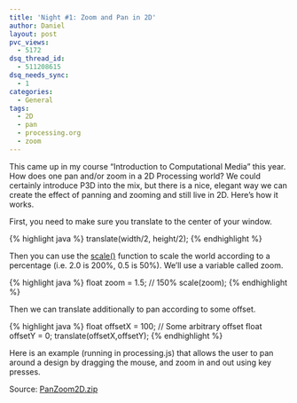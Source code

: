 ```yaml
---
title: 'Night #1: Zoom and Pan in 2D'
author: Daniel
layout: post
pvc_views:
  - 5172
dsq_thread_id:
  - 511208615
dsq_needs_sync:
  - 1
categories:
  - General
tags:
  - 2D
  - pan
  - processing.org
  - zoom
---
```

<p>This came up in my course &#8220;Introduction to Computational Media&#8221; this year.  How does one pan and/or zoom in a 2D Processing world?  We could certainly introduce P3D into the mix, but there is a nice, elegant way we can create the effect of panning and zooming and still live in 2D.  Here&#8217;s how it works.</p>
<p>First, you need to make sure you translate to the center of your window.</p>
{% highlight java %}
  translate(width/2, height/2);
{% endhighlight %}
<p>Then you can use the <a href="http://processing.org/learning/basics/scale.html">scale()</a> function to scale the world according to a percentage (i.e. 2.0 is 200%, 0.5 is 50%).  We&#8217;ll use a variable called zoom.</p>
{% highlight java %}
  float zoom = 1.5;  // 150%
  scale(zoom);
{% endhighlight %}
<p>Then we can translate additionally to pan according to some offset.</p>
{% highlight java %}
  float offsetX = 100;  // Some arbitrary offset
  float offsetY = 0;
  translate(offsetX,offsetY);
{% endhighlight %}
<p>Here is an example (running in processing.js) that allows the user to pan around a design by dragging the mouse, and zoom in and out using key presses.</p>
<p><script type="application/processing">
// The scale of our world
float zoom;
// A vector to store the offset from the center
PVector offset;
// The previous offset
PVector poffset;
// A vector for the mouse position
PVector mouse;</p>
<p>void setup() {
  size(586, 293);
  zoom = 1.0;
  offset = new PVector(0, 0);
  poffset = new PVector(0, 0);</p>
<p>  smooth();
}</p>
<p>void draw() {
  background(50);
  pushMatrix();
  // Everything must be drawn relative to center
  translate(width/2, height/2);</p>
<p>  // Use scale for 2D "zoom"
  scale(zoom);
  // The offset (note how we scale according to the zoom)
  translate(offset.x, offset.y);</p>
<p>  // An arbitrary design so that we have something to see!
  randomSeed(1);
  for (int i = 0; i < 500; i++) {
    stroke(255);
    fill(255,50);
    rectMode(CENTER);
    float h = 100;
    if (random(1) < 0.5) {
      rect(random(-h,h),random(-h,h),12,12);
    } else {
      ellipse(random(-h,h),random(-h,h),12,12);
    } 
  }
  popMatrix();</p>
<p>  // Draw some text (not panned or zoomed!)
  fill(255);
  text("a: zoom innz: zoom outndrag mouse to pan",10,32);</p>
<p>}</p>
<p>// Zoom in and out when the key is pressed
void keyPressed() {
  if (key == 'a') {
    zoom += 0.1;
  } 
  else if (key == 'z') {
    zoom -= 0.1;
  }
  zoom = constrain(zoom,0,100);
}</p>
<p>// Store the mouse and the previous offset
void mousePressed() {
  mouse = new PVector(mouseX, mouseY);
  poffset.set(offset);
}</p>
<p>// Calculate the new offset based on change in mouse vs. previous offsey
void mouseDragged() {
  offset.x = (mouseX - mouse.x)/zoom + poffset.x;
  offset.y = (mouseY - mouse.y)/zoom + poffset.y;
}</p>
<p></script></p>
<p>Source: <a href='http://www.shiffman.net/wp/wp-content/uploads/2011/02/PanZoom2D.zip'>PanZoom2D.zip</a></p>
<p></script></p>
